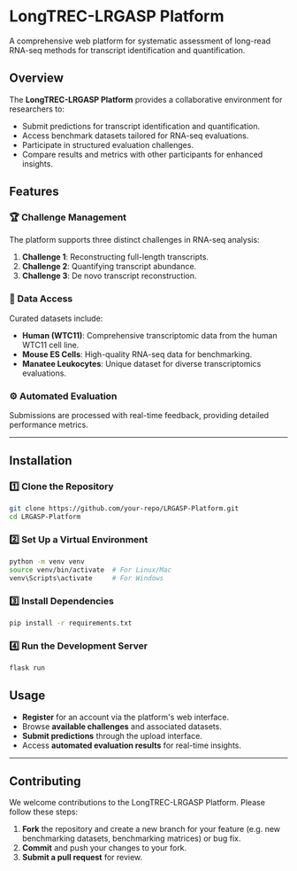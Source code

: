 # LongTREC-LRGASP Platform

A comprehensive web platform for systematic assessment of long-read RNA-seq methods for transcript identification and quantification.

## Overview

The **LongTREC-LRGASP Platform** provides a collaborative environment for researchers to:
- Submit predictions for transcript identification and quantification.
- Access benchmark datasets tailored for RNA-seq evaluations.
- Participate in structured evaluation challenges.
- Compare results and metrics with other participants for enhanced insights.

## Features

### 🏆 Challenge Management
The platform supports three distinct challenges in RNA-seq analysis:
1. **Challenge 1**: Reconstructing full-length transcripts.
2. **Challenge 2**: Quantifying transcript abundance.
3. **Challenge 3**: De novo transcript reconstruction.

### 📂 Data Access
Curated datasets include:
- **Human (WTC11)**: Comprehensive transcriptomic data from the human WTC11 cell line.
- **Mouse ES Cells**: High-quality RNA-seq data for benchmarking.
- **Manatee Leukocytes**: Unique dataset for diverse transcriptomics evaluations.

### ⚙️ Automated Evaluation
Submissions are processed with real-time feedback, providing detailed performance metrics.

---

## Installation

### 1️⃣ Clone the Repository
```bash
git clone https://github.com/your-repo/LRGASP-Platform.git
cd LRGASP-Platform
```

### 2️⃣ Set Up a Virtual Environment
```bash
python -m venv venv
source venv/bin/activate  # For Linux/Mac
venv\Scripts\activate     # For Windows
```

### 3️⃣ Install Dependencies
```bash
pip install -r requirements.txt
```

### 4️⃣ Run the Development Server
```bash
flask run
```

## Usage
- **Register** for an account via the platform's web interface.
- Browse **available challenges** and associated datasets.
- **Submit predictions** through the upload interface.
- Access **automated evaluation results** for real-time insights.
---

## Contributing
We welcome contributions to the LongTREC-LRGASP Platform. Please follow these steps:
1. **Fork** the repository and create a new branch for your feature (e.g. new benchmarking datasets, benchmarking matrices) or bug fix.
2. **Commit** and push your changes to your fork.
3. **Submit a pull request** for review.




